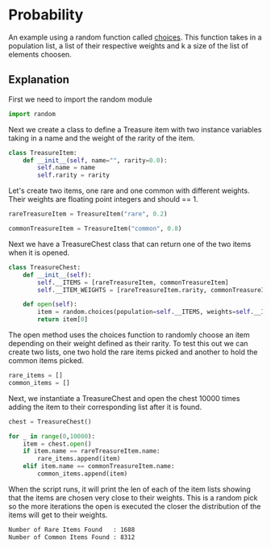 # Probability

An example using a random function called [choices](https://docs.python.org/3/library/random.html#functions-for-sequences). This function takes in a population list, a list of their respective weights and k a size of the list of elements choosen. 

## Explanation

First we need to import the random module

```python
import random
```

Next we create a class to define a Treasure item with two instance variables taking in a name and the weight of the rarity of the item. 

```python
class TreasureItem:
    def __init__(self, name="", rarity=0.0):
        self.name = name
        self.rarity = rarity
```

Let's create two items, one rare and one common with different weights. Their weights are floating point integers and should == 1. 

```python
rareTreasureItem = TreasureItem("rare", 0.2)

commonTreasureItem = TreasureItem("common", 0.8)
```

Next we have a TreasureChest class that can return one of the two items when it is opened. 

```python
class TreasureChest:
    def __init__(self):
        self.__ITEMS = [rareTreasureItem, commonTreasureItem]
        self.__ITEM_WEIGHTS = [rareTreasureItem.rarity, commonTreasureItem.rarity]

    def open(self):
        item = random.choices(population=self.__ITEMS, weights=self.__ITEM_WEIGHTS, k=1)
        return item[0]
```

The open method uses the choices function to randomly choose an item depending on their weight defined as their rarity. To test this out we can create two lists, one two hold the rare items picked and another to hold the common items picked. 

```python
rare_items = []
common_items = []
```

Next, we instantiate a TreasureChest and open the chest 10000 times adding the item to their corresponding list after it is found. 

```python
chest = TreasureChest()

for _ in range(0,10000):
    item = chest.open()
    if item.name == rareTreasureItem.name: 
        rare_items.append(item)
    elif item.name == commonTreasureItem.name: 
        common_items.append(item)
```

When the script runs, it will print the len of each of the item lists showing that the items are chosen very close to their weights. This is a random pick so the more iterations the open is executed the closer the distribution of the items will get to their weights. 

```bash
Number of Rare Items Found   : 1688
Number of Common Items Found : 8312
```
